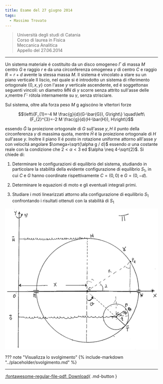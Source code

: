 ```yaml
---
title: Esame del 27 giugno 2014
tags:
  - Massimo Trovato
---
```


>Università degli studi di Catania<br> Corso di laurea in Fisica<br> Meccanica Analitica<br> Appello del 27.06.2014

---

Un sistema materiale é costituito da un disco omogeneo $\Gamma$ di massa
$M$ centro $G$ e raggio $r$ e da una circonferenza omogenea $\gamma$ di
centro $C$ e raggio $R=r+d$ avente la stessa massa $M$. Il sistema é
vincolato a stare su un piano verticale II liscio, nel quale si é
introdotto un sistema di riferimento ortogonale $\{0, x, y\}$ con l'asse
$y$ verticale ascendente, ed é soggettonax seguenti vincoli: un diametro
$M N$ di $\gamma$ scorre senza attrito sull'asse delle $x$,mentre
$\dot{\Gamma} \cdot$ rótola internamente su $\gamma$, senza strisciare.

Sul sistema, oltre alla forza peso $M \mathrm{~g}$ agiscóno le vltertori
forze

$$\left\{F_{1}=-4 M \frac{g}{d}(G-\bar{G}), G\right\} \quad\left\{F_{2}^{3}=-2 M \frac{g}{d}(H-\bar{H}), H\right\}$$

essendo $\bar{G}$ la proiezione ortogonale di $G$ sull'asse $y, H$ il
punto della circonferenza $\gamma$ di massima quota, mentre $\bar{H}$ é
la proiezione ortogonale di $H$ sull'asse $y$. Inoltre il piano II é
posto in rotazione uniforme attorno alll'asse $y$ con velocitá angolare
$\omega=\sqrt{\alpha g / d}$ essendo $\alpha$ una costante reale con la
condizione che $2<\alpha<3$ ed $\alpha \neq 4-\sqrt{2}$. Si chiede di:

1.  Determinare le configurazioni di equilibrio del sistema, studiando
    in particolare la stabilitá della evidente configurazione di
    equilibrio $S_{1}$, in cui $C$ e $G$ hanno coordinate
    rispettivamente $C=(0,0)$ e $G=(0,-d)$.

2.  Determinare le equazioni di moto e gli eventuali integrali primi.

3.  Studiare i moti linearizzati attorno alla configurazione di
    equilibrio $S_{1}$ confrontando i risultati ottenuti con la
    stabilitá di $S_{1}$

![image](images/2023_04_03_c2b519dab57738b76b16g-12.jpg)

??? note "Visualizza lo svolgimento"
    {% include-markdown "../placeholder/svolgimento.md" %}

---

[:fontawesome-regular-file-pdf: Download](pdf/2014-2016-t.pdf){ .md-button }